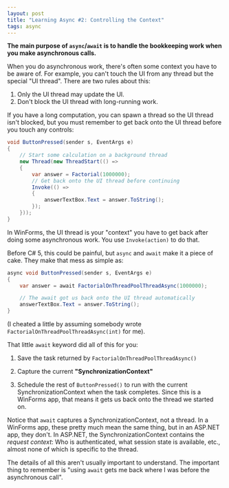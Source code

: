 ```yaml
---
layout: post
title: "Learning Async #2: Controlling the Context"
tags: async
---
```


**The main purpose of `async`/`await` is to handle the bookkeeping work when
you make asynchronous calls.**

When you do asynchronous work, there's often some context you have to be aware
of. For example, you can't touch the UI from any thread but the special "UI
thread". There are two rules about this:

1. Only the UI thread may update the UI.
2. Don't block the UI thread with long-running work.

If you have a long computation, you can spawn a thread so the UI thread isn't
blocked, but you must remember to get back onto the UI thread before you touch
any controls:

```c#
void ButtonPressed(sender s, EventArgs e)
{
    // Start some calculation on a background thread
    new Thread(new ThreadStart(() =>
    {
        var answer = Factorial(1000000);
        // Get back onto the UI thread before continuing
        Invoke(() =>
        {
            answerTextBox.Text = answer.ToString();
        });
    }));
}
```

In WinForms, the UI thread is your "context" you have to get back after doing
some asynchronous work. You use `Invoke(action)` to do that.

Before C# 5, this could be painful, but `async` and `await` make it a piece of
cake. They make that mess as simple as:

```c#
async void ButtonPressed(sender s, EventArgs e)
{
    var answer = await FactorialOnThreadPoolThreadAsync(1000000);

    // The await got us back onto the UI thread automatically
    answerTextBox.Text = answer.ToString();
}
```

(I cheated a little by assuming somebody wrote
`FactorialOnThreadPoolThreadAsync(int)` for me).

That little `await` keyword did all of this for you:

1. Save the task returned by `FactorialOnThreadPoolThreadAsync()`

2. Capture the current **"SynchronizationContext"**

3. Schedule the rest of `ButtonPressed()` to run with the current
   SynchronizationContext when the task completes. Since this is a WinForms
   app, that means it gets us back onto the thread we started on.

Notice that `await` captures a SynchronizationContext, not a thread. In a
WinForms app, these pretty much mean the same thing, but in an ASP.NET app,
they don't. In ASP.NET, the SynchronizationContext contains the _request
context_: Who is authenticated, what session state is available, etc., almost
none of which is specific to the thread.

The details of all this aren't usually important to understand. The important
thing to remember is "using `await` gets me back where I was before the
asynchronous call".
